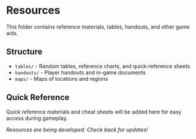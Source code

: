 # Resources

This folder contains reference materials, tables, handouts, and other game aids.

## Structure

- `tables/` - Random tables, reference charts, and quick-reference sheets
- `handouts/` - Player handouts and in-game documents
- `maps/` - Maps of locations and regions

## Quick Reference

Quick reference materials and cheat sheets will be added here for easy access during gameplay.

*Resources are being developed. Check back for updates!*
